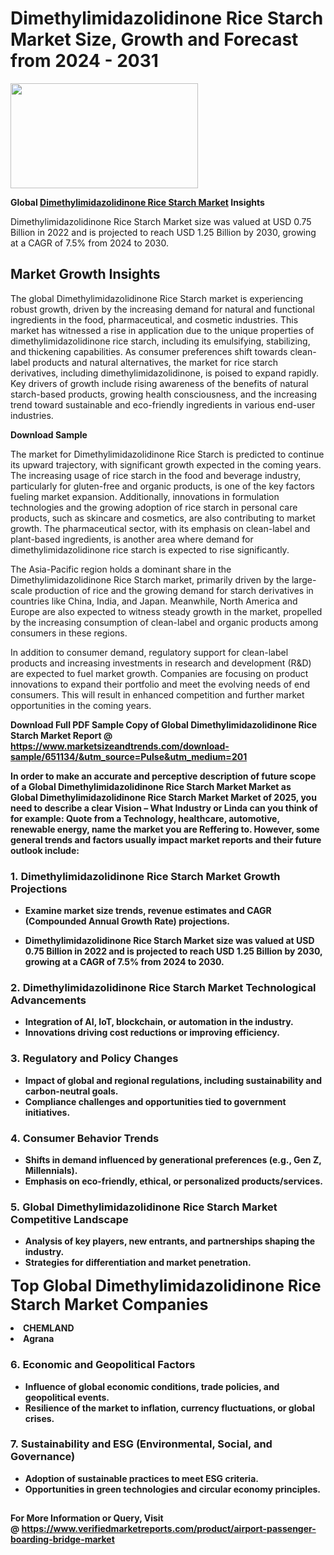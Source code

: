 <H1>Dimethylimidazolidinone Rice Starch Market Size, Growth and Forecast from 2024 - 2031</H1><img class="aligncenter size-medium wp-image-584254" src="https://thirdeyenews.in/wp-content/uploads/2024/09/Global-Market-Research-300x168.jpeg" alt="" width="300" height="168" /><p><strong>Global&nbsp;<a href="https://www.marketsizeandtrends.com/download-sample/651134/&amp;utm_source=Pulse&amp;utm_medium=201">Dimethylimidazolidinone Rice Starch Market</a> Insights</strong></p><p>Dimethylimidazolidinone Rice Starch Market size was valued at USD 0.75 Billion in 2022 and is projected to reach USD 1.25 Billion by 2030, growing at a CAGR of 7.5% from 2024 to 2030.</p><p><h2>Market Growth Insights</h2> <p>The global Dimethylimidazolidinone Rice Starch market is experiencing robust growth, driven by the increasing demand for natural and functional ingredients in the food, pharmaceutical, and cosmetic industries. This market has witnessed a rise in application due to the unique properties of dimethylimidazolidinone rice starch, including its emulsifying, stabilizing, and thickening capabilities. As consumer preferences shift towards clean-label products and natural alternatives, the market for rice starch derivatives, including dimethylimidazolidinone, is poised to expand rapidly. Key drivers of growth include rising awareness of the benefits of natural starch-based products, growing health consciousness, and the increasing trend toward sustainable and eco-friendly ingredients in various end-user industries.</p> <p><strong>Download Sample</strong></p> <p>The market for Dimethylimidazolidinone Rice Starch is predicted to continue its upward trajectory, with significant growth expected in the coming years. The increasing usage of rice starch in the food and beverage industry, particularly for gluten-free and organic products, is one of the key factors fueling market expansion. Additionally, innovations in formulation technologies and the growing adoption of rice starch in personal care products, such as skincare and cosmetics, are also contributing to market growth. The pharmaceutical sector, with its emphasis on clean-label and plant-based ingredients, is another area where demand for dimethylimidazolidinone rice starch is expected to rise significantly.</p> <p>The Asia-Pacific region holds a dominant share in the Dimethylimidazolidinone Rice Starch market, primarily driven by the large-scale production of rice and the growing demand for starch derivatives in countries like China, India, and Japan. Meanwhile, North America and Europe are also expected to witness steady growth in the market, propelled by the increasing consumption of clean-label and organic products among consumers in these regions.</p> <p>In addition to consumer demand, regulatory support for clean-label products and increasing investments in research and development (R&D) are expected to fuel market growth. Companies are focusing on product innovations to expand their portfolio and meet the evolving needs of end consumers. This will result in enhanced competition and further market opportunities in the coming years.</p> <p><strong></p><p><span class=""><strong>Download Full PDF Sample Copy of Global Dimethylimidazolidinone Rice Starch Market Report</strong> @ <a href="https://www.marketsizeandtrends.com/download-sample/651134/&amp;utm_source=Pulse&amp;utm_medium=201" target="_blank">https://www.marketsizeandtrends.com/download-sample/651134/&amp;utm_source=Pulse&amp;utm_medium=201</a></span></p><p>In order to make an accurate and perceptive description of future scope of a Global&nbsp;Dimethylimidazolidinone Rice Starch Market Market as Global&nbsp;Dimethylimidazolidinone Rice Starch Market Market of 2025, you need to describe a clear Vision &ndash; What Industry or Linda can you think of for example: Quote from a Technology, healthcare, automotive, renewable energy, name the market you are Reffering to. However, some general trends and factors usually impact market reports and their future outlook include:</p><h3>1.&nbsp;<strong>Dimethylimidazolidinone Rice Starch Market Growth Projections</strong></h3><ul><li>Examine market size trends, revenue estimates and CAGR (Compounded Annual Growth Rate) projections.</li><li><p>Dimethylimidazolidinone Rice Starch Market size was valued at USD 0.75 Billion in 2022 and is projected to reach USD 1.25 Billion by 2030, growing at a CAGR of 7.5% from 2024 to 2030.</p></li></ul><h3>2.&nbsp;<strong>Dimethylimidazolidinone Rice Starch Market Technological Advancements</strong></h3><ul><li>Integration of AI, IoT, blockchain, or automation in the industry.</li><li>Innovations driving cost reductions or improving efficiency.</li></ul><h3>3.&nbsp;<strong>Regulatory and Policy Changes</strong></h3><ul><li>Impact of global and regional regulations, including sustainability and carbon-neutral goals.</li><li>Compliance challenges and opportunities tied to government initiatives.</li></ul><h3>4.&nbsp;<strong>Consumer Behavior Trends</strong></h3><ul><li>Shifts in demand influenced by generational preferences (e.g., Gen Z, Millennials).</li><li>Emphasis on eco-friendly, ethical, or personalized products/services.</li></ul><h3>5.&nbsp;<strong>Global Dimethylimidazolidinone Rice Starch Market Competitive Landscape</strong></h3><ul><li>Analysis of key players, new entrants, and partnerships shaping the industry.</li><li>Strategies for differentiation and market penetration.</li></ul><p data-pm-slice="1 1 []"><span style="color: inherit; font-family: inherit; font-size: 25px;">Top Global Dimethylimidazolidinone Rice Starch Market Companies</span></p><div class="" data-test-id=""><p><li>CHEMLAND</li><li> Agrana</li></p></div><h3>6.&nbsp;<strong>Economic and Geopolitical Factors</strong></h3><ul><li>Influence of global economic conditions, trade policies, and geopolitical events.</li><li>Resilience of the market to inflation, currency fluctuations, or global crises.</li></ul><h3>7.&nbsp;<strong>Sustainability and ESG (Environmental, Social, and Governance)</strong></h3><ul><li>Adoption of sustainable practices to meet ESG criteria.</li><li>Opportunities in green technologies and circular economy principles.</li></ul><h2><strong style="font-size: 14px;">For More Information or Query, Visit @&nbsp;</strong><a style="background-color: #ffffff; font-size: 14px;" href="https://www.marketsizeandtrends.com/report/dimethylimidazolidinone-rice-starch-market/" target="_blank">https://www.verifiedmarketreports.com/product/airport-passenger-boarding-bridge-market</a></h2>
